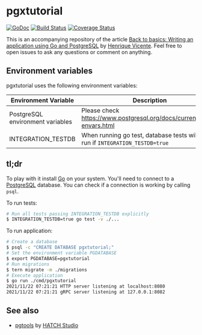 # pgxtutorial
[![GoDoc](https://godoc.org/github.com/henvic/pgxtutorial?status.svg)](https://godoc.org/github.com/henvic/pgxtutorial) [![Build Status](https://github.com/henvic/pgxtutorial/workflows/Integration/badge.svg)](https://github.com/henvic/pgxtutorial/actions?query=workflow%3AIntegration) [![Coverage Status](https://coveralls.io/repos/henvic/pgxtutorial/badge.svg)](https://coveralls.io/r/henvic/pgxtutorial)

This is an accompanying repository of the article [Back to basics: Writing an application using Go and PostgreSQL](https://henvic.dev/posts/go-postgres) by [Henrique Vicente](https://henvic.dev/). Feel free to open issues to ask any questions or comment on anything.

## Environment variables
pgxtutorial uses the following environment variables:

| Environment Variable | Description |
| - | - |
| PostgreSQL environment variables | Please check https://www.postgresql.org/docs/current/libpq-envars.html |
| INTEGRATION_TESTDB | When running go test, database tests will only run if `INTEGRATION_TESTDB=true` |

## tl;dr
To play with it install [Go](https://go.dev/) on your system.
You'll need to connect to a [PostgreSQL](https://www.postgresql.org/) database.
You can check if a connection is working by calling `psql`.

To run tests:

```sh
# Run all tests passing INTEGRATION_TESTDB explicitly
$ INTEGRATION_TESTDB=true go test -v ./...
```

To run application:

```sh
# Create a database
$ psql -c "CREATE DATABASE pgxtutorial;"
# Set the environment variable PGDATABASE
$ export PGDATABASE=pgxtutorial
# Run migrations
$ tern migrate -m ./migrations
# Execute application
$ go run ./cmd/pgxtutorial
2021/11/22 07:21:21 HTTP server listening at localhost:8080
2021/11/22 07:21:21 gRPC server listening at 127.0.0.1:8082
```

## See also
* [pgtools](https://github.com/hatch-studio/pgtools/) by [HATCH Studio](https://hatchstudio.co/)
